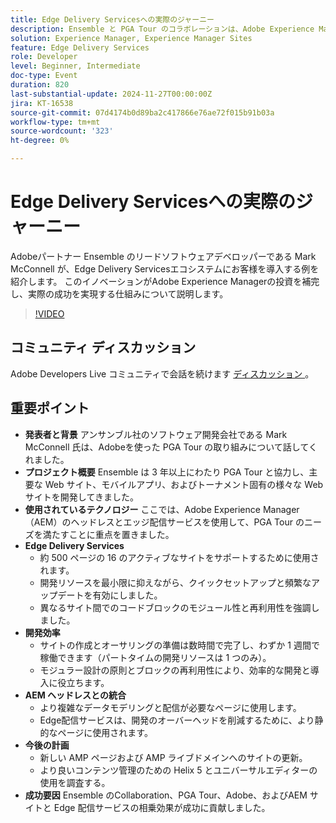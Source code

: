 ```yaml
---
title: Edge Delivery Servicesへの実際のジャーニー
description: Ensemble と PGA Tour のコラボレーションは、Adobe Experience Managerのヘッドレスとエッジ配信サービスを活用して、16 のアクティブなサイトを効率的に管理および更新し、モジュール化、再利用性、迅速な導入を強調し、今後は Helix 5 とユニバーサルエディターを使用してコンテンツ管理を強化する計画です。
solution: Experience Manager, Experience Manager Sites
feature: Edge Delivery Services
role: Developer
level: Beginner, Intermediate
doc-type: Event
duration: 820
last-substantial-update: 2024-11-27T00:00:00Z
jira: KT-16538
source-git-commit: 07d4174b0d89ba2c417866e76ae72f015b91b03a
workflow-type: tm+mt
source-wordcount: '323'
ht-degree: 0%

---
```



# Edge Delivery Servicesへの実際のジャーニー

Adobeパートナー Ensemble のリードソフトウェアデベロッパーである Mark McConnell が、Edge Delivery Servicesエコシステムにお客様を導入する例を紹介します。 このイノベーションがAdobe Experience Managerの投資を補完し、実際の成功を実現する仕組みについて説明します。

>[!VIDEO](https://video.tv.adobe.com/v/3439421/?learn=on&enablevpops)

## コミュニティ ディスカッション

Adobe Developers Live コミュニティで会話を続けます [ ディスカッション ](https://adobe.ly/4ffJtT8)。

## 重要ポイント

* **発表者と背景** アンサンブル社のソフトウェア開発会社である Mark McConnell 氏は、Adobeを使った PGA Tour の取り組みについて話してくれました。
* **プロジェクト概要** Ensemble は 3 年以上にわたり PGA Tour と協力し、主要な Web サイト、モバイルアプリ、およびトーナメント固有の様々な Web サイトを開発してきました。
* **使用されているテクノロジー** ここでは、Adobe Experience Manager（AEM）のヘッドレスとエッジ配信サービスを使用して、PGA Tour のニーズを満たすことに重点を置きました。
* **Edge Delivery Services**
   * 約 500 ページの 16 のアクティブなサイトをサポートするために使用されます。
   * 開発リソースを最小限に抑えながら、クイックセットアップと頻繁なアップデートを有効にしました。
   * 異なるサイト間でのコードブロックのモジュール性と再利用性を強調しました。
* **開発効率**
   * サイトの作成とオーサリングの準備は数時間で完了し、わずか 1 週間で稼働できます（パートタイムの開発リソースは 1 つのみ）。
   * モジュラー設計の原則とブロックの再利用性により、効率的な開発と導入に役立ちます。
* **AEM ヘッドレスとの統合**
   * より複雑なデータモデリングと配信が必要なページに使用します。
   * Edge配信サービスは、開発のオーバーヘッドを削減するために、より静的なページに使用されます。
* **今後の計画**
   * 新しい AMP ページおよび AMP ライブドメインへのサイトの更新。
   * より良いコンテンツ管理のための Helix 5 とユニバーサルエディターの使用を調査する。
* **成功要因** Ensemble のCollaboration、PGA Tour、Adobe、およびAEM サイトと Edge 配信サービスの相乗効果が成功に貢献しました。

